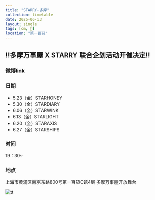 ```yaml
---
title: "STARRY-多摩"
collection: timetable
date: 2025-06-13
layout: single
tags: [om, 🎫]
location: "第一百货"
---
```


## ‼️多摩万事屋 X STARRY 联合企划活动开催决定‼️

### [微博link](https://weibo.com/7929840325/PsSrQEMIt#comment)

### 日期
- 5.23（金）STARHONEY
- 5.30（金）STARDIARY
- 6.06（金）STARWINK
- 6.13（金）STARLIGHT
- 6.20（金）STARAXIS
- 6.27（金）STARSHIPS

### 时间

19：30~

### 地点

上海市黄浦区南京东路800号第一百货C馆4层 多摩万事屋开放舞台

![tt](/timetable/2025/06/06/23_1.jpg)